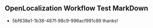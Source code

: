 ## OpenLocalization Workflow Test MarkDown
* 5bf638e1-1b38-487f-98c9-996acf991c89 
thanks!<!--HONumber=Mar16_HO2-->
